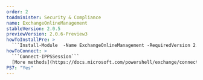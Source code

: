 ```yaml
---
order: 2
toAdminister: Security & Compliance
name: ExchangeOnlineManagement
stableVersion: 2.0.5
previewVersion: 2.0.6-Preview3
howToInstallPre: >
  ```Install-Module  -Name ExchangeOnlineManagement -RequiredVersion 2.0.6-Preview3 -AllowPrerelease```
howToConnect: >
  ```Connect-IPPSSession```
  [More methods](https://docs.microsoft.com/powershell/exchange/connect-to-scc-powershell?view=exchange-ps)
PS7: "Yes"
---
```


